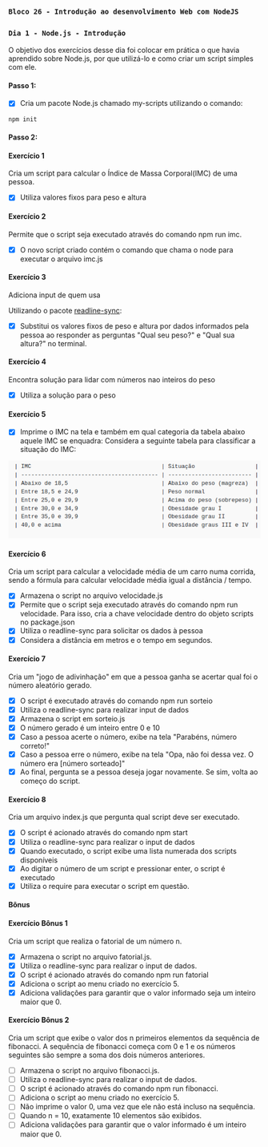 ### `Bloco 26 - Introdução ao desenvolvimento Web com NodeJS`

### `Dia 1 - Node.js - Introdução`

O objetivo dos exercícios desse dia foi colocar em prática o que havia aprendido sobre Node.js, por que utilizá-lo e como criar um script simples com ele.

#### Passo 1:

- [x] Cria um pacote Node.js chamado my-scripts utilizando o comando:
```
npm init
```

#### Passo 2:

#### Exercício 1

Cria um script para calcular o Índice de Massa Corporal(IMC) de uma pessoa.

- [x] Utiliza valores fixos para peso e altura

#### Exercício 2

Permite que o script seja executado através do comando npm run imc.

- [x] O novo script criado contém o comando que chama o node para executar o arquivo imc.js

#### Exercício 3

Adiciona input de quem usa

Utilizando o pacote [readline-sync](https://www.npmjs.com/package/readline-sync#utility_methods):

- [x] Substitui os valores fixos de peso e altura por dados informados pela pessoa ao responder as perguntas "Qual seu peso?" e "Qual sua altura?" no terminal.

#### Exercício 4

Encontra solução para lidar com números nao inteiros do peso

- [x] Utiliza a solução para o peso

#### Exercício 5

- [x] Imprime o IMC na tela e também em qual categoria da tabela abaixo aquele IMC se enquadra:
Considera a seguinte tabela para classificar a situação do IMC:

![tabela-imc](images/tabela-imc.png)

#### Exercício 6

Cria um script para calcular a velocidade média de um carro numa corrida, sendo a fórmula para calcular velocidade média igual a distância / tempo.

- [x] Armazena o script no arquivo velocidade.js
- [x] Permite que o script seja executado através do comando npm run velocidade. Para isso, cria a chave velocidade dentro do objeto scripts no package.json
- [x] Utiliza o readline-sync para solicitar os dados à pessoa
- [x] Considera a distância em metros e o tempo em segundos.

#### Exercício 7

Cria um "jogo de adivinhação" em que a pessoa ganha se acertar qual foi o número aleatório gerado.

- [x] O script é executado através do comando npm run sorteio
- [x] Utiliza o readline-sync para realizar input de dados
- [x] Armazena o script em sorteio.js 
- [x] O número gerado é um inteiro entre 0 e 10
- [x] Caso a pessoa acerte o número, exibe na tela "Parabéns, número correto!"
- [x] Caso a pessoa erre o número, exibe na tela "Opa, não foi dessa vez. O número era [número sorteado]"
- [x] Ao final, pergunta se a pessoa deseja jogar novamente. Se sim, volta ao começo do script.

#### Exercício 8

Cria um arquivo index.js que pergunta qual script deve ser executado.

- [x] O script é acionado através do comando npm start
- [x] Utiliza o readline-sync para realizar o input de dados
- [x] Quando executado, o script exibe uma lista numerada dos scripts disponíveis
- [x] Ao digitar o número de um script e pressionar enter, o script é executado
- [x] Utiliza o require para executar o script em questão.

#### Bônus

#### Exercício Bônus 1

Cria um script que realiza o fatorial de um número n.

- [x] Armazena o script no arquivo fatorial.js.
- [x] Utiliza o readline-sync para realizar o input de dados.
- [x] O script é acionado através do comando npm run fatorial
- [x] Adiciona o script ao menu criado no exercício 5.
- [x] Adiciona validações para garantir que o valor informado seja um inteiro maior que 0.

#### Exercício Bônus 2

Cria um script que exibe o valor dos n primeiros elementos da sequência de fibonacci.
A sequência de fibonacci começa com 0 e 1 e os números seguintes são sempre a soma dos dois números anteriores.

- [ ] Armazena o script no arquivo fibonacci.js.
- [ ] Utiliza o readline-sync para realizar o input de dados.
- [ ] O script é acionado através do comando npm run fibonacci.
- [ ] Adiciona o script ao menu criado no exercício 5.
- [ ] Não imprime o valor 0, uma vez que ele não está incluso na sequência.
- [ ] Quando n = 10, exatamente 10 elementos são exibidos.
- [ ] Adiciona validações para garantir que o valor informado é um inteiro maior que 0.

